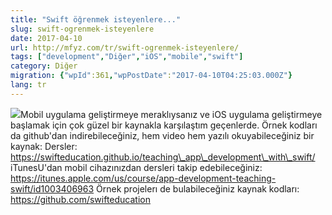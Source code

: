 ```yaml
---
title: "Swift öğrenmek isteyenlere..."
slug: swift-ogrenmek-isteyenlere
date: 2017-04-10
url: http://mfyz.com/tr/swift-ogrenmek-isteyenlere/
tags: ["development","Diğer","iOS","mobile","swift"]
category: Diğer
migration: {"wpId":361,"wpPostDate":"2017-04-10T04:25:03.000Z"}
lang: tr
---
```


![](/images/archive/tr/2017/04/swift_icon.png)Mobil uygulama geliştirmeye meraklıysanız ve iOS uygulama geliştirmeye başlamak için çok güzel bir kaynakla karşılaştım geçenlerde. Örnek kodları da github'dan indirebileceğiniz, hem video hem yazılı okuyabileceğiniz bir kaynak: Dersler: https://swifteducation.github.io/teaching\_app\_development\_with\_swift/ iTunesU'dan mobil cihazınızdan dersleri takip edebileceğiniz: https://itunes.apple.com/us/course/app-development-teaching-swift/id1003406963 Örnek projelerı de bulabileceğiniz kaynak kodları: https://github.com/swifteducation